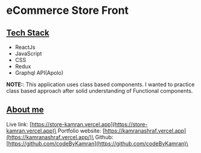 # eCommerce Store Front

## <u>Tech Stack</u>

- ReactJs
- JavaScript
- CSS
- Redux
- Graphql API(Apolo)

**NOTE:**: This application uses class based components. I wanted to practice class based approach after solid understanding of Functional components.

## <u>About me</u>

Live link: [https://store-kamran.vercel.app](https://store-kamran.vercel.app)\
Portfolio website: [https://kamranashraf.vercel.app](https://kamranashraf.vercel.app/)\
Github: [https://github.com/codeByKamran](https://github.com/codeByKamran)\
